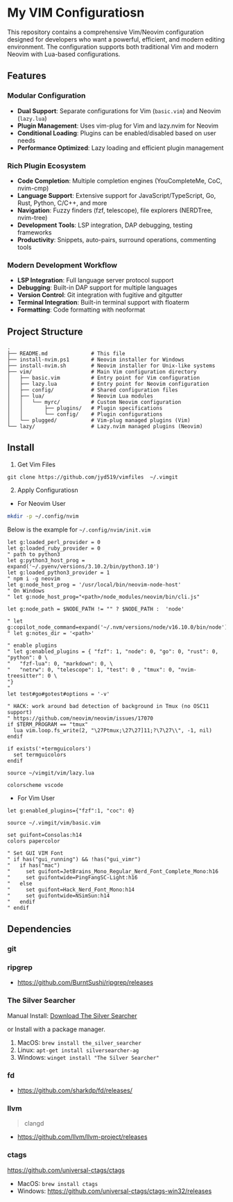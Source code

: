 # My VIM Configuratiosn

This repository contains a comprehensive Vim/Neovim configuration designed for developers who want a powerful, efficient, and modern editing environment. The configuration supports both traditional Vim and modern Neovim with Lua-based configurations.

## Features

### Modular Configuration
- **Dual Support**: Separate configurations for Vim (`basic.vim`) and Neovim (`lazy.lua`)
- **Plugin Management**: Uses vim-plug for Vim and lazy.nvim for Neovim
- **Conditional Loading**: Plugins can be enabled/disabled based on user needs
- **Performance Optimized**: Lazy loading and efficient plugin management

### Rich Plugin Ecosystem
- **Code Completion**: Multiple completion engines (YouCompleteMe, CoC, nvim-cmp)
- **Language Support**: Extensive support for JavaScript/TypeScript, Go, Rust, Python, C/C++, and more
- **Navigation**: Fuzzy finders (fzf, telescope), file explorers (NERDTree, nvim-tree)
- **Development Tools**: LSP integration, DAP debugging, testing frameworks
- **Productivity**: Snippets, auto-pairs, surround operations, commenting tools

### Modern Development Workflow
- **LSP Integration**: Full language server protocol support
- **Debugging**: Built-in DAP support for multiple languages
- **Version Control**: Git integration with fugitive and gitgutter
- **Terminal Integration**: Built-in terminal support with floaterm
- **Formatting**: Code formatting with neoformat

## Project Structure

```
.
├── README.md              # This file
├── install-nvim.ps1       # Neovim installer for Windows
├── install-nvim.sh        # Neovim installer for Unix-like systems
├── vim/                   # Main Vim configuration directory
│   ├── basic.vim          # Entry point for Vim configuration
│   ├── lazy.lua           # Entry point for Neovim configuration
│   ├── config/            # Shared configuration files
│   ├── lua/               # Neovim Lua modules
│   │   └── myrc/          # Custom Neovim configuration
│   │       ├── plugins/   # Plugin specifications
│   │       └── config/    # Plugin configurations
│   └── plugged/           # Vim-plug managed plugins (Vim)
└── lazy/                  # Lazy.nvim managed plugins (Neovim)
```

## Install

1. Get Vim Files

`git clone https://github.com/jyd519/vimfiles  ~/.vimgit`

2. Apply Configuratiosn

+ For Neovim User

```sh
mkdir -p ~/.config/nvim
```

Below is the example for `~/.config/nvim/init.vim`

```vim
let g:loaded_perl_provider = 0
let g:loaded_ruby_provider = 0
" path to python3
let g:python3_host_prog = expand('~/.pyenv/versions/3.10.2/bin/python3.10')
let g:loaded_python3_provider = 1
" npm i -g neovim
let g:node_host_prog = '/usr/local/bin/neovim-node-host'
" On Windows
" let g:node_host_prog="<path>/node_modules/neovim/bin/cli.js"

let g:node_path = $NODE_PATH != "" ? $NODE_PATH :  'node'

" let g:copilot_node_command=expand('~/.nvm/versions/node/v16.10.0/bin/node')
" let g:notes_dir = '<path>'

" enable plugins
" let g:enabled_plugins = { "fzf": 1, "node": 0, "go": 0, "rust": 0, "python": 0 \
"   "fzf-lua": 0, "markdown": 0, \
"   "netrw": 0, "telescope": 1, "test": 0 , "tmux": 0, "nvim-treesitter": 0 \
"}
"
let test#go#gotest#options = '-v'

" HACK: work around bad detection of background in Tmux (no OSC11 support)
" https://github.com/neovim/neovim/issues/17070
if $TERM_PROGRAM == "tmux"
  lua vim.loop.fs_write(2, "\27Ptmux;\27\27]11;?\7\27\\", -1, nil)
endif

if exists('+termguicolors')
  set termguicolors
endif

source ~/vimgit/vim/lazy.lua

colorscheme vscode
```

+ For Vim User

```vim
let g:enabled_plugins={"fzf":1, "coc": 0}

source ~/.vimgit/vim/basic.vim

set guifont=Consolas:h14
colors papercolor

" Set GUI VIM Font
" if has("gui_running") && !has("gui_vimr")
"   if has("mac")
"     set guifont=JetBrains_Mono_Regular_Nerd_Font_Complete_Mono:h16
"     set guifontwide=PingFangSC-Light:h16
"   else
"     set guifont=Hack_Nerd_Font_Mono:h14
"     set guifontwide=NSimSun:h14
"   endif
" endif
```

## Dependencies

### git

### ripgrep

+ https://github.com/BurntSushi/ripgrep/releases

### The Silver Searcher

Manual Install: [Download The Silver Searcher](https://github.com/ggreer/the_silver_searcher)

or Install with a package manager.

1. MacOS: `brew install the_silver_searcher`
2. Linux: `apt-get install silversearcher-ag`
3. Windows: `winget install "The Silver Searcher"`

### fd

+ https://github.com/sharkdp/fd/releases/

### llvm

> clangd

+ https://github.com/llvm/llvm-project/releases

### ctags

https://github.com/universal-ctags/ctags

+  MacOS: `brew install ctags`
+  Windows: https://github.com/universal-ctags/ctags-win32/releases
